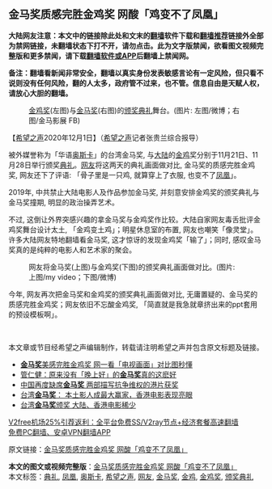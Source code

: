  <h2>金马奖质感完胜金鸡奖 网酸「鸡变不了凤凰」</h2> <p class="notice"><b>大陆网友注意：本文中的链接除此处和文末的<a href="https://github.com/bannedbook/fanqiang" >翻墙</a>软件下载和<a href="https://github.com/killgcd/justmysocks/blob/master/README.md">翻墙推荐</a>链接外全部为禁网链接，未翻墙状态下打不开，请勿点击。此为文字版禁闻，欲看图文视频完整版和更多禁闻，请下载<a href="https://github.com/bannedbook/fanqiang">翻墙软件或APP</a>后翻墙上禁闻网。</p><p>备注：翻墙看新闻非常安全，翻墙以真实身份发表敏感言论有一定风险，但只看不说则没有任何风险，翻的人太多，政府管不过来，也不管。信息自由是天赋人权，请放心大胆的翻墙。</b></p>  <div class="entry"> <figure><figcaption><a href="https://www.bannedbook.org/bnews/tag/%E9%87%91%E9%B8%A1%E5%A5%96/" class="st_tag internal_tag" rel="tag" title="标签 金鸡奖 下的日志">金鸡奖</a>(左图)与<a href="https://www.bannedbook.org/bnews/tag/%e9%87%91%e9%a9%ac%e5%a5%96/" class="st_tag internal_tag" rel="tag" title="标签 金马奖 下的日志">金马奖</a>(右图)的<a href="https://www.bannedbook.org/bnews/tag/%E9%A2%81%E5%A5%96%E5%85%B8%E7%A4%BC/" class="st_tag internal_tag" rel="tag" title="标签 颁奖典礼 下的日志">颁奖典礼</a>舞台。(图片: 左图/微博；右图/金马影展 FB)</figcaption></figure> <p>【<span class='wp_keywordlink_affiliate'><a href="https://www.soundofhope.org" title="希望之声" target="_blank">希望之声</a></span>2020年12月1日】（<a href="https://www.bannedbook.org/bnews/tag/%e5%b8%8c%e6%9c%9b%e4%b9%8b%e5%a3%b0/" class="st_tag internal_tag" rel="tag" title="标签 希望之声 下的日志">希望之声</a>记者张贵兰综合报导）</p> <p>被外媒誉称为「华语<a href="https://www.bannedbook.org/bnews/tag/%e5%a5%a5%e6%96%af%e5%8d%a1/" class="st_tag internal_tag" rel="tag" title="标签 奥斯卡 下的日志">奥斯卡</a>」的台湾金马奖, 与<span class='wp_keywordlink_affiliate'><a href="https://www.bannedbook.org/" title="大陆" target="_blank">大陆</a></span>的<a href="https://www.bannedbook.org/bnews/tag/%E9%87%91%E9%B8%A1/" class="st_tag internal_tag" rel="tag" title="标签 金鸡 下的日志">金鸡</a>奖分别于11月21日、11月28日举行颁奖<a href="https://www.bannedbook.org/bnews/tag/%E5%85%B8%E7%A4%BC/" class="st_tag internal_tag" rel="tag" title="标签 典礼 下的日志">典礼</a>。<a href="https://www.bannedbook.org/bnews/tag/%e7%bd%91%e5%8f%8b/" class="st_tag internal_tag" rel="tag" title="标签 网友 下的日志">网友</a>将这两天的典礼画面做对比, 金马奖的质感完胜金鸡奖, 网友还下了评语: 「骨子里是一只鸡, 就算穿上了衣服, 也变不了<a href="https://www.bannedbook.org/bnews/tag/%E5%87%A4%E5%87%B0/" class="st_tag internal_tag" rel="tag" title="标签 凤凰 下的日志">凤凰</a>」。</p>  <p>2019年, 中共禁止大陆电影人及作品参加金马奖, 并刻意安排金鸡奖的颁奖典礼与金马奖撞期, 明显的政治操弄艺术。</p> <p>不过, 这倒让外界突感兴趣的拿金马奖与金鸡奖作比较。大陆自家网友毒舌批评金鸡奖舞台设计太土, 「金鸡变土鸡」；明星休息室的布置, 网友也嘲笑「像灵堂」。许多大陆网友特地翻墙看金马奖, 这才惊讶的发现金鸡奖「输了」；同时, 感叹金马奖真的是纯粹的电影人和艺术家的聚会。</p>  <figure><figcaption>网友将金马奖(上图)与金鸡奖(下图)的颁奖典礼画面做对比。(图片: 上图/my video；下图/微博)</figcaption></figure> <p>今年, 网友再次把金马奖和金鸡奖的颁奖典礼画面做对比, 无庸置疑的、金马奖的质感完胜金鸡奖；网友依旧不忘酸金鸡奖, 「简直就是我急就章挤出来的ppt套用的预设模板啊」。 </p> <p> </p>  <p>本文章或节目经希望之声编辑制作，转载请注明希望之声并包含原文标题及链接。</p> <ul class='op-related-articles' title='相关阅读'> <li><a href='https://www.bannedbook.org/bnews/yule/20201202/1440523.html' target='_blank'><b>金马奖</b>美感完胜金鸡奖 网一看「电视画面」对比图秒懂</a></li> <li><a href='https://www.bannedbook.org/bnews/baitai/20201125/1436522.html' target='_blank'>管仁健：原来没有「晚上好」的<b>金马奖</b>真的这麽好</a></li> <li><a href='https://www.bannedbook.org/bnews/headline/20201124/1435876.html' target='_blank'>中国再度缺席<b>金马奖</b> 两部描写抗争维权的港片获奖</a></li> <li><a href='https://www.bannedbook.org/bnews/baitai/20201123/1435344.html' target='_blank'>台湾<b>金马奖</b>： 本土影人成最大赢家，香港电影表现亮眼</a></li> <li><a href='https://www.bannedbook.org/bnews/ssgc/20201123/1435337.html' target='_blank'>台湾<b>金马奖</b>颁奖 大陆、香港电影稀少</a></li> </ul> <p class="texttj"> <a href="https://www.bannedbook.org/forum23/topic22702.html" target="_blank">V2free机场25%引荐返利：全平台免费SS/V2ray节点+经济套餐高速翻墙</a><br/> <a href="https://github.com/bannedbook/fanqiang/wiki/%E7%A6%81%E9%97%BB%E7%BD%91%E5%AE%89%E5%8D%93%E7%BF%BB%E5%A2%99%E6%96%B0%E9%97%BBAPP" target="_blank">免费PC翻墙、安卓VPN翻墙APP</a></p><p>原文链接：<a class="src_link"  href="https://www.soundofhope.org/post/449077" target="_blank">金马奖质感完胜金鸡奖 网酸「鸡变不了凤凰」</a></p><a name='sharetosocial'></a>       <div><b>本文的图文或视频完整版</b>：<a href='https://www.bannedbook.org/bnews/comments/20201202/1440660.html'>金马奖质感完胜金鸡奖 网酸「鸡变不了凤凰」</a></div>  </div><!--END ENTRY--> <div class="postfooter"> <div>本文标签：<a href="https://www.bannedbook.org/bnews/tag/%E5%85%B8%E7%A4%BC/" rel="tag">典礼</a>, <a href="https://www.bannedbook.org/bnews/tag/%E5%87%A4%E5%87%B0/" rel="tag">凤凰</a>, <a href="https://www.bannedbook.org/bnews/tag/%e5%a5%a5%e6%96%af%e5%8d%a1/" rel="tag">奥斯卡</a>, <a href="https://www.bannedbook.org/bnews/tag/%e5%b8%8c%e6%9c%9b%e4%b9%8b%e5%a3%b0/" rel="tag">希望之声</a>, <a href="https://www.bannedbook.org/bnews/tag/%e7%bd%91%e5%8f%8b/" rel="tag">网友</a>, <a href="https://www.bannedbook.org/bnews/tag/%e9%87%91%e9%a9%ac%e5%a5%96/" rel="tag">金马奖</a>, <a href="https://www.bannedbook.org/bnews/tag/%E9%87%91%E9%B8%A1/" rel="tag">金鸡</a>, <a href="https://www.bannedbook.org/bnews/tag/%E9%87%91%E9%B8%A1%E5%A5%96/" rel="tag">金鸡奖</a>, <a href="https://www.bannedbook.org/bnews/tag/%E9%A2%81%E5%A5%96%E5%85%B8%E7%A4%BC/" rel="tag">颁奖典礼</a></div>  </div><!--END POSTFOOTER--> 